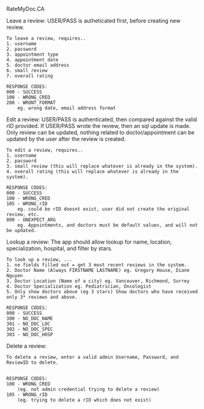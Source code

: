 RateMyDoc.CA



Leave a review:
	USER/PASS is autheticated first, before creating new review.

	To leave a review, requires..
	1. username
	2. password
	3. appointment type
	4. appointment date
	5. doctor email address
	6. small review
	7. overall rating
	
	RESPONSE CODES:
	000 - SUCCESS
	100 - WRONG_CRED
	200 - WRONT_FORMAT
		eg. wrong date, email address format



Edit a review:
	USER/PASS is authenticated, then compared against the valid rID provided. If USER/PASS
	wrote the review, then an sql update is made. Only review can be updated, nothing
	related to doctor/appointment can be updated by the user after the review is created.

	To edit a review, requires..
	1. username
	2. password
	3. small review (this will replace whatever is already in the system).
	4. overall rating (this will replace whatever is already in the system).

	RESPONSE CODES:
	000 - SUCCESS
	100 - WRONG_CRED
	105 - WRONG_rID
		eg. could be rID doesnt exist, user did not create the original review, etc.
	800 - UNEXPECT_ARG
		eg. Appointments, and doctors must be default values, and will not be updated.

		
		
Lookup a review:
	The app should allow lookup for name, location, specialization, hospital, and filter by stars. 
	
	To look up a review, ...
	1. no fields filled out = get 3 most recent reviews in the system.
	2. Doctor Name (Always FIRSTNAME LASTNAME) eg. Gregory House, Diane Nguyen
	3. Doctor Location (Name of a city) eg. Vancouver, Richmond, Surrey
	4. Doctor Specialization eg. Pediatrician, Oncologist
	5. Only show doctors above (eg 3 stars) Show doctors who have received only 3* reviews and above.
	
	RESPONSE CODES:
	000 - SUCCESS
	300 - NO_DOC_NAME
	301 - NO_DOC_LOC
	302 - NO_DOC_SPEC
	303 - NO_DOC_HOSP
	



Delete a review:

	To delete a review, enter a valid admin Username, Password, and ReviewID to delete.

	
	RESPONSE CODES:
	100 - WRONG_CRED
		(eg. not admin credential trying to delete a review)
	105 - WRONG_rID
		(eg. trying to delete a rID which does not exist)